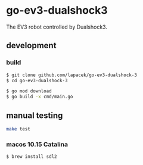 # go-ev3-dualshock3
The EV3 robot controlled by Dualshock3.

## development

### build

```bash
$ git clone github.com/lapacek/go-ev3-dualshock-3
$ cd go-ev3-dualshock-3
```

```bash
$ go mod download
$ go build -x cmd/main.go
```

## manual testing

```bash
make test
```

### macos 10.15 Catalina

```bash
$ brew install sdl2
```
